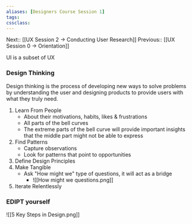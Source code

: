 ```yaml
---
aliases: [Designers Course Session 1]
tags:
cssclass: 
---
```


Next:: [[UX Session 2 → Conducting User Research]] 
Previous:: [[UX Session 0 → Orientation]]

UI is a subset of UX
### Design Thinking
Design thinking is the process of developing new ways to solve problems by understanding the user and designing products to provide users with what they truly need.

1. Learn From People
	- About their motivations, habits, likes & frustrations
	- All parts of the bell curves
	- The extreme parts of the bell curve will provide important insights that the middle part might not be able to express
2. Find Patterns
	- Capture observations
	- Look for patterns that point to opportunities
3. Define Design Principles
4. Make Tangible
	- Ask "How might we" type of questions, it will act as a bridge 
		- ![[How might we questions.png]]
5. Iterate Relentlessly


### EDIPT yourself
![[5 Key Steps in Design.png]]


